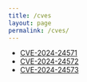 ```yaml
---
title: /cves
layout: page
permalink: /cves/
---
```


- <a href="https://github.com/WillyXJ/facileManager/security/advisories/GHSA-h7w3-xv88-2xqj">CVE-2024-24571</a> 
- <a href="https://github.com/WillyXJ/facileManager/security/advisories/GHSA-xw34-8pj6-75gc">CVE-2024-24572</a>
- <a href="https://github.com/WillyXJ/facileManager/security/advisories/GHSA-w67q-pp62-j4pf">CVE-2024-24573</a>